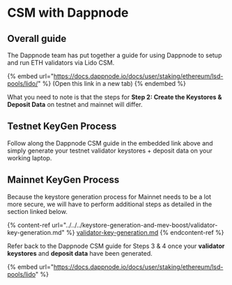 # CSM with Dappnode

## Overall guide

The Dappnode team has put together a guide for using Dappnode to setup and run ETH validators via Lido CSM.

{% embed url="https://docs.dappnode.io/docs/user/staking/ethereum/lsd-pools/lido/" %}
(Open this link in a new tab)
{% endembed %}

What you need to note is that the steps for **Step 2: Create the Keystores & Deposit Data** on testnet and mainnet will differ.&#x20;

## Testnet KeyGen Process

Follow along the Dappnode CSM guide in the embedded link above and simply generate your testnet validator keystores + deposit data on your working laptop.

## Mainnet KeyGen Process

Because the keystore generation process for Mainnet needs to be a lot more secure, we will have to perform additional steps as detailed in the section linked below.

{% content-ref url="../../../keystore-generation-and-mev-boost/validator-key-generation.md" %}
[validator-key-generation.md](../../../keystore-generation-and-mev-boost/validator-key-generation.md)
{% endcontent-ref %}

Refer back to the Dappnode CSM guide for Steps 3 & 4 once your **validator keystores** and **deposit data** have been generated.

{% embed url="https://docs.dappnode.io/docs/user/staking/ethereum/lsd-pools/lido" %}

